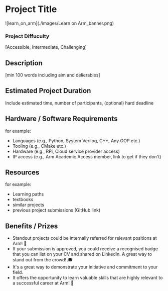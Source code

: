# Project Title
![learn_on_arm](./images/Learn on Arm_banner.png)

### Project Diffuculty
[Accessible, Intermediate, Challenging]

## Description
[min 100 words including aim and delierables]

## Estimated Project Duration
Include estimated time, number of participants, (optional) hard deadline

## Hardware / Software Requirements
for example:
- Languages (e.g., Python, System Verilog, C++, Any OOP etc.)
- Tooling  (e.g., CMake etc.)
- Hardware (e.g., RPi, Cloud service provider access)
- IP access (e.g., Arm Academic Access member, link to get if they don't)

## Resources
for example:
- Learning paths
- textbooks
- similar projects
- previous project submissions (GitHub link)

## Benefits / Prizes

- Standout projects could be internally referred for relevant positions at Arm! 📃
- If your submission is approved, you could receive a recognised badge that you can list on your CV and shared on LinkedIn. A great way to stand out from the crowd! 🎓
- It's a great way to demonstrate your initiative and commitment to your field.
- It offers the opportunity to learn valuable skills that are highly relevant to a successful career at Arm! 🎉

